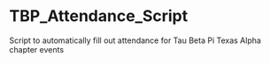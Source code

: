 # TBP_Attendance_Script
Script to automatically fill out attendance for Tau Beta Pi Texas Alpha chapter events
